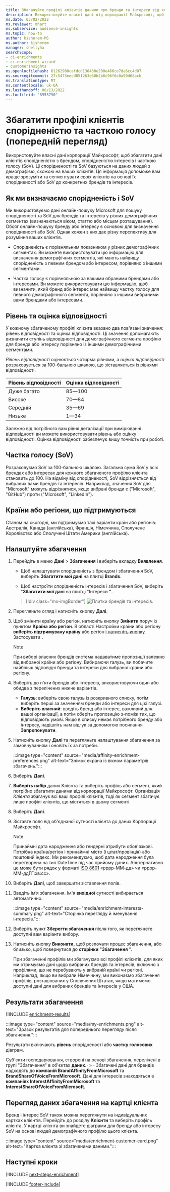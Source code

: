 ```yaml
---
title: Збагачуйте профілі клієнтів даними про бренди та інтереси від корпорації Майкрософт
description: Використовуйте власні дані від корпорації Майкрософт, щоб збагатити дані клієнтів спорідненістю та спільним доступом до голосу.
ms.date: 03/02/2022
ms.reviewer: mhart
ms.subservice: audience-insights
ms.topic: how-to
author: kishorem-MS
ms.author: kishorem
manager: shellyha
searchScope:
- ci-enrichments
- ci-enrichment-wizard
- customerInsights
ms.openlocfilehash: 61262980cafdcd130430e200e466ce7da6cc4d07
ms.sourcegitcommit: 27c5473eecd851263e60b2b6c96f6c0a99d68acb
ms.translationtype: MT
ms.contentlocale: uk-UA
ms.lasthandoff: 06/13/2022
ms.locfileid: "8953790"
---
```

# <a name="enrich-customer-profiles-with-affinities-and-share-of-voice-preview"></a>Збагатити профілі клієнтів спорідненістю та часткою голосу (попередній перегляд)

Використовуйте власні дані корпорації Майкрософт, щоб збагатити дані клієнтів спорідненістю з брендом, спорідненістю інтересів і часткою голосу (SoV). Ці спорідненості та SoV базуються на даних людей з демографією, схожою на ваших клієнтів. Ця інформація допоможе вам краще зрозуміти та сегментувати своїх клієнтів на основі їх спорідненості або SoV до конкретних брендів та інтересів.

## <a name="how-we-determine-affinities-and-sov"></a>Як ми визначаємо спорідненість і SoV

Ми використовуємо дані онлайн-пошуку Microsoft для пошуку спорідненості та SoV для брендів та інтересів у різних демографічних сегментах (визначаються віком, статтю або місцем розташування). Обсяг онлайн-пошуку бренду або інтересу є основою для визначення спорідненості або SoV. Однак кожен з них дає різну перспективу для розуміння ваших клієнтів.

- Спорідненість є порівняльним показником у різних демографічних сегментах. Ви можете використовувати цю інформацію для визначення демографічних сегментів, які мають найвищу спорідненість з певним брендом або інтересом, порівняно з іншими сегментами.

- Частка голосу є порівняльною за вашими обраними брендами або інтересами. Ви можете використовувати цю інформацію, щоб визначити, який бренд або інтерес має найвищу частку голосу для певного демографічного сегмента, порівняно з іншими вибраними вами брендами або інтересами.

## <a name="affinity-level-and-score"></a>Рівень та оцінка відповідності

У кожному збагаченому профілі клієнта вказано два пов'язані значення: рівень відповідності та оцінка відповідності. Ці значення допомагають визначити ступінь відповідності для демографічного сегмента профілю для бренда або інтересу порівняно із іншими демографічними сегментами.

*Рівень відповідності* оцінюється чотирма рівнями, а *оцінка відповідності* розраховується за 100-бальною шкалою, що зіставляється із рівнями відповідності.

|Рівень відповідності |Оцінка відповідності  |
|---------|---------|
|Дуже багато     | 85—100       |
|Високе     | 70—84        |
|Середній     | 35—69        |
|Низьке     | 1—34        |

Залежно від потрібного вам рівня деталізації при вимірюванні відповідності ви можете використовувати рівень або оцінку відповідності. Оцінка відповідності забезпечує вищу точність при роботі.

## <a name="share-of-voice-sov"></a>Частка голосу (SoV)

Розраховуємо SoV за 100-бальною шкалою. Загальна сума SoV у всіх брендах або інтересах для кожного збагаченого профілю клієнта становить до 100. На відміну від спорідненості, SoV відрізняється від вибраних вами брендів та інтересів. Наприклад, значення SoV для "Microsoft" можуть відрізнятися, якщо вибрані бренди є ("Microsoft", "GitHub") проти ("Microsoft", "LinkedIn").

## <a name="supported-countriesregions"></a>Країни або регіони, що підтримуються

Станом на сьогодні, ми підтримуємо такі варіанти країн або регіонів: Австралія, Канада (англійська), Франція, Німеччина, Сполучене Королівство або Сполучені Штати Америки (англійська).

## <a name="configure-the-enrichment"></a>Налаштуйте збагачення

1. Перейдіть в меню **Дані** > **Збагачення** і виберіть вкладку **Виявлення**.

   - Щоб налаштувати спорідненість з брендом і збагачення SoV, виберіть **Збагатити мої дані** на плитці **Brands**.

   - Щоб настроїти спорідненість інтересів і збагачення SoV, виберіть "**Збагатити мої дані** на плитці "Інтереси **"**.

   > [!div class="mx-imgBorder"]
   > ![Плитки брендів та інтересів.](media/BrandsInterest-tile-Hub.png "Плитки брендів та інтересів")

1. Перегляньте огляд і натисніть кнопку **Далі**.

1. Щоб змінити країну або регіон, натисніть кнопку **Змінити** поруч із пунктом **Країна або регіон**. В області Настройки країни або регіону **виберіть підтримувану країну** або регіон [і натисніть кнопку](#supported-countriesregions) Застосувати **.**

   > [!NOTE]
   > При виборі власних брендів система надаватиме пропозиції залежно від вибраної країни або регіону. Вибираючи галузь, ви побачите найбільш відповідні бренди та інтереси для вибраної країни або регіону.

1. Виберіть до п'яти брендів або інтересів, використовуючи один або обидва з перелічених нижче варіантів.

   - **Галузь**: виберіть свою галузь із розкривного списку, потім виберіть перші за значенням бренди або інтереси для цієї галузі.
   - **Виберіть власний**: введіть бренд або інтерес, важливий для вашої організації, а потім оберіть пропозицію з-поміж тих, що відповідають умові. Якщо в списку немає потрібного бренду або інтересу, надішліть нам відгук за допомогою посилання **Запропонувати**.

1. Натисніть кнопку **Далі** та перегляньте налаштування збагачення за замовчуванням і оновіть їх за потреби.

   :::image type="content" source="media/affinity-enrichment-preferences.png" alt-text="Знімок екрана із вікном параметрів збагачень.":::

1. Виберіть **Далі**.

1. **Виберіть набір** даних Клієнта та виберіть профіль або сегмент, який потрібно збагатити даними від корпорації Майкрософт. Організація *Клієнта* збагачує всі ваші профілі клієнтів, тоді як сегмент збагачує лише профілі клієнтів, що містяться в цьому сегменті.

1. Виберіть **Далі**.

1. Зіставте поля від об'єднаної сутності клієнта до даних Корпорації Майкрософт.

   > [!NOTE]
   > Принаймні дата народження або гендерні атрибути обов'язкові. Потрібна країна/регіон і принаймні місто (і штат/провінція) або поштовий індекс. Ми рекомендуємо, щоб дата народження була перетворена на тип DateTime під час прийому даних. Альтернативно це може бути рядок у форматі [ISO 8601](https://www.iso.org/iso-8601-date-and-time-format.html) «рррр-ММ-дд» чи «рррр-ММ-ддГГ:хв:сс».

1. Виберіть **Далі**, щоб завершити зіставлення полів.

1. Введіть ім’я збагачення. Ім'я **вихідної** сутності вибирається автоматично.

   :::image type="content" source="media/enrichment-interests-summary.png" alt-text="Сторінка перегляду й іменування інтересів.":::

1. Виберіть пункт **Зберегти збагачення** після того, як переглянете доступні вам варіанти вибору.

1. Натисніть кнопку **Виконати,** щоб розпочати процес збагачення, або близько, щоб повернутися до **сторінки "Збагачення** ".

   При збагаченні профілів ми збагачуємо всі профілі клієнтів, для яких ми отримуємо дані щодо вибраних брендів та інтересів, включно з профілями, що не перебувають у вибраній країні чи регіоні. Наприклад, якщо ви вибрали Німеччину, ми виконаємо збагачення профілів, розташованих у Сполучених Штатах, якщо матимемо доступні дані для вибраних брендів та інтересів у США.

## <a name="enrichment-results"></a>Результати збагачення

[!INCLUDE [enrichment-results](includes/enrichment-results.md)]

:::image type="content" source="media/my-enrichments.png" alt-text="Зразок результатів для попереднього перегляду після збагачення.":::

Результати включають **рівень** спорідненості або **частку голосових** діаграм.

Суб'єкти господарювання, створені на основі збагачення, перелічені в групі "Збагачення" в об'єктах **даних**.**·** > **·** Збагачені дані для брендів надходять до **компаній BrandAffinityFromMicrosoft** та **BrandShareOfVoiceFromMicrosoft**. Дані для інтересів знаходяться в **компаніях InterestAffinityFromMicrosoft** та **InterestShareOfVoiceFromMicrosoft**.

## <a name="see-enrichment-data-on-the-customer-card"></a>Перегляд даних збагачення на картці клієнта

Бренд і інтерес SoV також можна переглянути на індивідуальних картках клієнтів. Перейдіть до розділу **Клієнти** та виберіть профіль клієнта. У картці клієнта ви знайдете діаграми для бренду або інтересу SoV на основі людей демографічного профілю цього клієнта.

:::image type="content" source="media/enrichment-customer-card.png" alt-text="Картка клієнта зі збагаченими даними.":::

## <a name="next-steps"></a>Наступні кроки

[!INCLUDE [next-steps-enrichment](includes/next-steps-enrichment.md)]


[!INCLUDE [footer-include](includes/footer-banner.md)]
